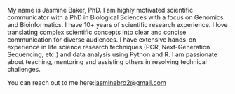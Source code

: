 My name is Jasmine Baker, PhD. I am highly motivated scientific communicator with a PhD in Biological Sciences with a focus on Genomics and Bioinformatics. I have 10+ years of scientific research experience. I love translating complex scientific concepts into clear and concise communication for 
diverse audiences. I have extensive hands-on experience in life science research techniques (PCR, Next-Generation 
Sequencing, etc.) and data analysis using Python and R. I am passionate about teaching, mentoring and
assisting others in resolving technical challenges. 


You can reach out to me here:jasminebro2@gmail.com
